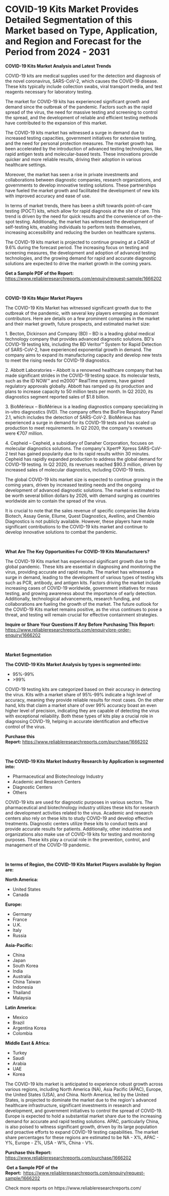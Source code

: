 <p><h1>COVID-19 Kits Market Provides Detailed Segmentation of this Market based on Type, Application, and Region and Forecast for the Period from 2024 - 2031</h1></p><p><strong>COVID-19 Kits Market Analysis and Latest Trends</strong></p>
<p><p>COVID-19 kits are medical supplies used for the detection and diagnosis of the novel coronavirus, SARS-CoV-2, which causes the COVID-19 disease. These kits typically include collection swabs, viral transport media, and test reagents necessary for laboratory testing.</p><p>The market for COVID-19 kits has experienced significant growth and demand since the outbreak of the pandemic. Factors such as the rapid spread of the virus, the need for massive testing and screening to control the spread, and the development of reliable and efficient testing methods have contributed to the expansion of this market.</p><p>The COVID-19 kits market has witnessed a surge in demand due to increased testing capacities, government initiatives for extensive testing, and the need for personal protection measures. The market growth has been accelerated by the introduction of advanced testing technologies, like rapid antigen tests and molecular-based tests. These innovations provide quicker and more reliable results, driving their adoption in various healthcare settings.</p><p>Moreover, the market has seen a rise in private investments and collaborations between diagnostic companies, research organizations, and governments to develop innovative testing solutions. These partnerships have fueled the market growth and facilitated the development of new kits with improved accuracy and ease of use.</p><p>In terms of market trends, there has been a shift towards point-of-care testing (POCT) kits, which allow for rapid diagnosis at the site of care. This trend is driven by the need for quick results and the convenience of on-the-spot testing. Additionally, the market has witnessed the development of self-testing kits, enabling individuals to perform tests themselves, increasing accessibility and reducing the burden on healthcare systems.</p><p>The COVID-19 kits market is projected to continue growing at a CAGR of 9.6% during the forecast period. The increasing focus on testing and screening measures, the development and adoption of advanced testing technologies, and the growing demand for rapid and accurate diagnostic solutions are expected to drive the market growth in the coming years.</p></p>
<p><strong>Get a Sample PDF of the Report:&nbsp;</strong> <a href="https://www.reliableresearchreports.com/enquiry/request-sample/1666202">https://www.reliableresearchreports.com/enquiry/request-sample/1666202</a></p>
<p>&nbsp;</p>
<p><strong>COVID-19 Kits Major Market Players</strong></p>
<p><p>The COVID-19 Kits Market has witnessed significant growth due to the outbreak of the pandemic, with several key players emerging as dominant contributors. Here are details on a few prominent companies in the market and their market growth, future prospects, and estimated market size:</p><p>1. Becton, Dickinson and Company (BD) – BD is a leading global medical technology company that provides advanced diagnostic solutions. BD's COVID-19 testing kits, including the BD Veritor™ System for Rapid Detection of SARS-CoV-2, have experienced exponential growth in demand. The company aims to expand its manufacturing capacity and develop new tests to meet the rising needs for COVID-19 diagnostics.</p><p>2. Abbott Laboratories – Abbott is a renowned healthcare company that has made significant strides in the COVID-19 testing space. Its molecular tests, such as the ID NOW™ and m2000™ RealTime systems, have gained regulatory approvals globally. Abbott has ramped up its production and plans to increase capacity to 50 million tests per month. In Q2 2020, its diagnostics segment reported sales of $1.8 billion.</p><p>3. BioMérieux – BioMérieux is a leading diagnostics company specializing in in-vitro diagnostics (IVD). The company offers the BioFire Respiratory Panel 2.1, which includes the detection of SARS-CoV-2. BioMérieux has experienced a surge in demand for its COVID-19 tests and has scaled up production to meet requirements. In Q2 2020, the company's revenues were €707 million.</p><p>4. Cepheid – Cepheid, a subsidiary of Danaher Corporation, focuses on molecular diagnostics solutions. The company's Xpert® Xpress SARS-CoV-2 test has gained popularity due to its rapid results within 30 minutes. Cepheid has rapidly expanded production to address the global demand for COVID-19 testing. In Q2 2020, its revenues reached $90.3 million, driven by increased sales of molecular diagnostics, including COVID-19 tests.</p><p>The global COVID-19 kits market size is expected to continue growing in the coming years, driven by increased testing needs and the ongoing development of advanced diagnostic solutions. The market is estimated to be worth several billion dollars by 2026, with demand surging as countries worldwide aim to contain the spread of the virus.</p><p>It is crucial to note that the sales revenue of specific companies like Arista Biotech, Assay Genie, Ellume, Quest Diagnostics, Avellino, and Chembio Diagnostics is not publicly available. However, these players have made significant contributions to the COVID-19 kits market and continue to develop innovative solutions to combat the pandemic.</p></p>
<p>&nbsp;</p>
<p><strong>What Are The Key Opportunities For COVID-19 Kits Manufacturers?</strong></p>
<p><p>The COVID-19 Kits market has experienced significant growth due to the global pandemic. These kits are essential in diagnosing and monitoring the virus, providing accurate and rapid results. The market has witnessed a surge in demand, leading to the development of various types of testing kits such as PCR, antibody, and antigen kits. Factors driving the market include increasing cases of COVID-19 worldwide, government initiatives for mass testing, and growing awareness about the importance of early detection. Additionally, technological advancements, research funding, and collaborations are fueling the growth of the market. The future outlook for the COVID-19 Kits market remains positive, as the virus continues to pose a threat, and testing will remain crucial for effective containment strategies.</p></p>
<p><strong>Inquire or Share Your Questions If Any Before Purchasing This Report:</strong> <a href="https://www.reliableresearchreports.com/enquiry/pre-order-enquiry/1666202">https://www.reliableresearchreports.com/enquiry/pre-order-enquiry/1666202</a></p>
<p>&nbsp;</p>
<p><strong>Market Segmentation</strong></p>
<p><strong>The COVID-19 Kits Market Analysis by types is segmented into:</strong></p>
<p><ul><li>95%-99%</li><li>>99%</li></ul></p>
<p><p>COVID-19 testing kits are categorized based on their accuracy in detecting the virus. Kits with a market share of 95%-99% indicate a high level of accuracy, meaning they provide reliable results for most cases. On the other hand, kits that claim a market share of over 99% accuracy boast an even higher level of precision, indicating they are capable of detecting the virus with exceptional reliability. Both these types of kits play a crucial role in diagnosing COVID-19, helping in accurate identification and effective control of the virus.</p></p>
<p><strong>Purchase this Report:&nbsp;</strong><a href="https://www.reliableresearchreports.com/purchase/1666202">https://www.reliableresearchreports.com/purchase/1666202</a></p>
<p>&nbsp;</p>
<p><strong>The COVID-19 Kits Market Industry Research by Application is segmented into:</strong></p>
<p><ul><li>Pharmaceutical and Biotechnology Industry</li><li>Academic and Research Centers</li><li>Diagnostic Centers</li><li>Others</li></ul></p>
<p><p>COVID-19 kits are used for diagnostic purposes in various sectors. The pharmaceutical and biotechnology industry utilizes these kits for research and development activities related to the virus. Academic and research centers also rely on these kits to study COVID-19 and develop effective treatments. Diagnostic centers utilize these kits to conduct tests and provide accurate results for patients. Additionally, other industries and organizations also make use of COVID-19 kits for testing and monitoring purposes. These kits play a crucial role in the prevention, control, and management of the COVID-19 pandemic.</p></p>
<p>&nbsp;</p>
<p><strong>In terms of Region, the COVID-19 Kits Market Players available by Region are:</strong></p>
<p>
    <p> <strong> North America: </strong>
        <ul>
            <li>United States</li>
            <li>Canada</li>
        </ul>
        </p> 
    <p> <strong> Europe: </strong>
        <ul>
            <li>Germany</li>
            <li>France</li>
            <li>U.K.</li>
            <li>Italy</li>
            <li>Russia</li>
        </ul>
        </p> 
    <p> <strong> Asia-Pacific: </strong>
        <ul>
            <li>China</li>
            <li>Japan</li>
            <li>South Korea</li>
            <li>India</li>
            <li>Australia</li>
            <li>China Taiwan</li>
            <li>Indonesia</li>
            <li>Thailand</li>
            <li>Malaysia</li>
        </ul>
        </p> 
    <p> <strong> Latin America: </strong>
        <ul>
            <li>Mexico</li>
            <li>Brazil</li>
            <li>Argentina Korea</li>
            <li>Colombia</li>
        </ul>
        </p> 
    <p> <strong> Middle East & Africa: </strong>
        <ul>
            <li>Turkey</li>
            <li>Saudi</li>
            <li>Arabia</li>
            <li>UAE</li>
            <li>Korea</li>
        </ul>
    </p>
    </p>
<p><p>The COVID-19 kits market is anticipated to experience robust growth across various regions, including North America (NA), Asia Pacific (APAC), Europe, the United States (USA), and China. North America, led by the United States, is projected to dominate the market due to the region's advanced healthcare infrastructure, significant investments in research and development, and government initiatives to control the spread of COVID-19. Europe is expected to hold a substantial market share due to the increasing demand for accurate and rapid testing solutions. APAC, particularly China, is also poised to witness significant growth, driven by its large population and proactive efforts to expand COVID-19 testing capabilities. The market share percentages for these regions are estimated to be NA - X%, APAC - Y%, Europe - Z%, USA - W%, China - V%.</p></p>
<p><strong>Purchase this Report: </strong><a href="https://www.reliableresearchreports.com/purchase/1666202">https://www.reliableresearchreports.com/purchase/1666202</a></p>
<p>&nbsp;<strong>Get a Sample PDF of the Report:&nbsp;&nbsp;</strong><a href="https://www.reliableresearchreports.com/enquiry/request-sample/1666202">https://www.reliableresearchreports.com/enquiry/request-sample/1666202</a></p>
<p><strong></strong></p>
<p>Check more reports on https://www.reliableresearchreports.com/</p>